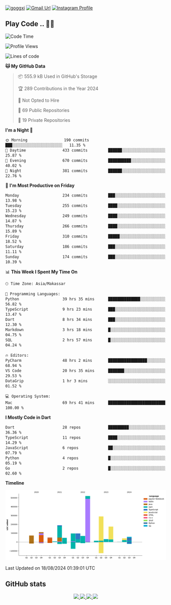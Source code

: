 [![goggxi](https://img.shields.io/badge/Portofolio-Goggxi-orange)](https://goggxi.github.io)
[![Gmail Url](https://img.shields.io/twitter/url?label=Goggxi@gmail.com&logo=gmail&style=social&url=http%3A%2F%2Fmailto%3Acontact.Goggxi@gmail.com)](mailto:Goggxi@gmail.com) [![Instagram Profile](https://img.shields.io/twitter/url?label=moh_rifkan&logo=instagram&style=social&url=https://www.instagram.com/moh_rifkan/)](https://www.instagram.com/moh_rifkan/)

## Play Code .. 💬🚀

<!-- [![Moh Rifkan GitHub stats](https://github-readme-stats.vercel.app/api?username=goggxi&count_private=true&show_icons=true&theme=dracula&custom_title=Goggxi%20Statistic%20🚀)](https://github.com/goggxi/goggxi)

[![Top Langs](https://github-readme-stats.vercel.app/api/top-langs/?username=goggxi&langs_count=8&layout=compact&show_icons=true&theme=dracula)](https://github.com/goggxi/goggxi) -->

<!--START_SECTION:waka-->
![Code Time](http://img.shields.io/badge/Code%20Time-3%2C180%20hrs%2046%20mins-blue)

![Profile Views](http://img.shields.io/badge/Profile%20Views-7-blue)

![Lines of code](https://img.shields.io/badge/From%20Hello%20World%20I%27ve%20Written-1.9%20million%20lines%20of%20code-blue)

**🐱 My GitHub Data** 

> 📦 555.9 kB Used in GitHub's Storage 
 > 
> 🏆 289 Contributions in the Year 2024
 > 
> 🚫 Not Opted to Hire
 > 
> 📜 69 Public Repositories 
 > 
> 🔑 19 Private Repositories 
 > 
**I'm a Night 🦉** 

```text
🌞 Morning                190 commits         ███░░░░░░░░░░░░░░░░░░░░░░   11.35 % 
🌆 Daytime                433 commits         ██████░░░░░░░░░░░░░░░░░░░   25.87 % 
🌃 Evening                670 commits         ██████████░░░░░░░░░░░░░░░   40.02 % 
🌙 Night                  381 commits         ██████░░░░░░░░░░░░░░░░░░░   22.76 % 
```
📅 **I'm Most Productive on Friday** 

```text
Monday                   234 commits         ███░░░░░░░░░░░░░░░░░░░░░░   13.98 % 
Tuesday                  255 commits         ████░░░░░░░░░░░░░░░░░░░░░   15.23 % 
Wednesday                249 commits         ████░░░░░░░░░░░░░░░░░░░░░   14.87 % 
Thursday                 266 commits         ████░░░░░░░░░░░░░░░░░░░░░   15.89 % 
Friday                   310 commits         █████░░░░░░░░░░░░░░░░░░░░   18.52 % 
Saturday                 186 commits         ███░░░░░░░░░░░░░░░░░░░░░░   11.11 % 
Sunday                   174 commits         ███░░░░░░░░░░░░░░░░░░░░░░   10.39 % 
```


📊 **This Week I Spent My Time On** 

```text
🕑︎ Time Zone: Asia/Makassar

💬 Programming Languages: 
Python                   39 hrs 35 mins      ██████████████░░░░░░░░░░░   56.82 % 
TypeScript               9 hrs 23 mins       ███░░░░░░░░░░░░░░░░░░░░░░   13.47 % 
Dart                     8 hrs 34 mins       ███░░░░░░░░░░░░░░░░░░░░░░   12.30 % 
Markdown                 3 hrs 18 mins       █░░░░░░░░░░░░░░░░░░░░░░░░   04.75 % 
SQL                      2 hrs 57 mins       █░░░░░░░░░░░░░░░░░░░░░░░░   04.24 % 

🔥 Editors: 
PyCharm                  48 hrs 2 mins       █████████████████░░░░░░░░   68.94 % 
VS Code                  20 hrs 35 mins      ███████░░░░░░░░░░░░░░░░░░   29.53 % 
DataGrip                 1 hr 3 mins         ░░░░░░░░░░░░░░░░░░░░░░░░░   01.52 % 

💻 Operating System: 
Mac                      69 hrs 41 mins      █████████████████████████   100.00 % 
```

**I Mostly Code in Dart** 

```text
Dart                     28 repos            █████████░░░░░░░░░░░░░░░░   36.36 % 
TypeScript               11 repos            ████░░░░░░░░░░░░░░░░░░░░░   14.29 % 
JavaScript               6 repos             ██░░░░░░░░░░░░░░░░░░░░░░░   07.79 % 
Python                   4 repos             █░░░░░░░░░░░░░░░░░░░░░░░░   05.19 % 
Go                       2 repos             █░░░░░░░░░░░░░░░░░░░░░░░░   02.60 % 
```



**Timeline**

![Lines of Code chart](https://raw.githubusercontent.com/Goggxi/Goggxi/main/assets/bar_graph.png)


 Last Updated on 18/08/2024 01:39:01 UTC
<!--END_SECTION:waka-->

## GitHub stats

<p align="center">
  <a href="https://github.com/goggxi">
    <img src="http://github-profile-summary-cards.vercel.app/api/cards/profile-details?username=goggxi&theme=transparent" />
  </a>
  <a href="https://github.com/goggxi">
    <img src="https://github-readme-streak-stats.herokuapp.com/?user=goggxi&hide_border=true&card_width=338&theme=transparent" />
  </a>
  <a href="https://github.com/goggxi">
    <img src="http://github-profile-summary-cards.vercel.app/api/cards/stats?username=goggxi&theme=transparent" />
  </a>
  <a href="https://github.com/goggxi">
    <img src="https://github-readme-stats.vercel.app/api/top-langs/?username=goggxi&langs_count=10&exclude_repo=&hide=c,makefile,html,css,sass,nix,nunjucks,tsql,dockerfile,shell&card_width=699&hide_border=true&theme=transparent" />
  </a>
  <!-- <br/>
  <a href="https://github.com/goggxi">
    <img src="https://komarev.com/ghpvc/?username=goggxi&color=blue&style=flat" />
  </a> -->
</p>

